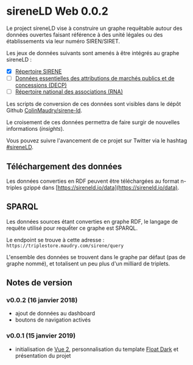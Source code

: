 # sireneLD Web 0.0.2

Le project sireneLD vise à construire un graphe requêtable autour des données ouvertes faisant référence à des unité légales ou des établissements via leur numéro SIREN/SIRET.

Les jeux de données suivants sont amenés à être intégrés au graphe sireneLD :

- [x] [Répertoire SIRENE](https://www.data.gouv.fr/fr/datasets/base-sirene-des-entreprises-et-de-leurs-etablissements-siren-siret)
- [ ] [Données essentielles des attributions de marchés publics et de concessions (DECP)](https://www.data.gouv.fr/fr/datasets/donnees-essentielles-de-la-commande-publique-transmises-via-le-pes-marche/)
- [ ] [Répertoire national des associations (RNA)](https://www.data.gouv.fr/fr/datasets/repertoire-national-des-associations/)

Les scripts de conversion de ces données sont visibles dans le dépôt Github [ColinMaudry/sirene-ld](https://github.com/ColinMaudry/sirene-ld).

Le croisement de ces données permettra de faire surgir de nouvelles informations (_insights_).

Vous pouvez suivre l'avancement de ce projet sur Twitter via le hashtag [#sireneLD](https://twitter.com/hashtag/sireneLD).

## Téléchargement des données

Les données converties en RDF peuvent être téléchargées au format n-triples gzippé dans [https://sireneld.io/data](https://sireneld.io/data).

## SPARQL

Les données sources étant converties en graphe RDF, le langage de requête utilisé pour requếter ce graphe est SPARQL.

Le endpoint se trouve à cette adresse : `https://triplestore.maudry.com/sirene/query`

L'ensemble des données se trouvent dans le graphe par défaut (pas de graphe nommé), et totalisent un peu plus d'un milliard de triplets.

## Notes de version

### v0.0.2 (16 janvier 2018)

- ajout de données au dashboard
- boutons de navigation activés

### v0.0.1 (15 janvier 2019)

- initialisation de [Vue 2](https://vuejs.org/), personnalisation du template [Float Dark](http://bootstraplovers.com/templates/float-admin-v1.1/dark-version/index.html) et présentation du projet
